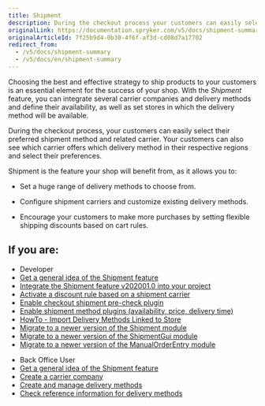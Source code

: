```yaml
---
title: Shipment
description: During the checkout process your customers can easily select their preferred shipment method and related carrier.
originalLink: https://documentation.spryker.com/v5/docs/shipment-summary
originalArticleId: 7f25b9d4-0b30-4f6f-af3d-cd08d7a17702
redirect_from:
  - /v5/docs/shipment-summary
  - /v5/docs/en/shipment-summary
---
```


Choosing the best and effective strategy to ship products to your customers is an essential element for the success of your shop. With the *Shipment* feature, you can integrate several carrier companies and delivery methods and define their availability, as well as set  stores in which the delivery method will be available.

During the checkout process, your customers can easily select their preferred shipment method and related carrier. Your customers can also see which carrier offers which delivery method in their respective regions and select their preferences. 

Shipment is the feature your shop will benefit from, as it allows you to:

* Set a huge range of delivery methods to choose from.

* Configure shipment carriers and customize existing delivery methods.

* Encourage your customers to make more purchases by setting flexible shipping discounts based on cart rules.

## If you are:

<div class="mr-container">
    <div class="mr-list-container">
        <!-- col1 -->
        <div class="mr-col">
            <ul class="mr-list mr-list-green">
                <li class="mr-title">Developer</li>
                <li><a href="https://documentation.spryker.com/docs/en/shipment-overview" class="mr-link">Get a general idea of the Shipment feature</a></li>
                <li><a href="https://documentation.spryker.com/docs/en/shipment-feature-integration" class="mr-link">Integrate the Shipment feature v202001.0 into your project</a></li>
                <li><a href="https://documentation.spryker.com/docs/en/ht-activate-a-discount-rule-based-on-a-shipment-carrier#activate-a-discount-rule-based-on-a-shipment-carrier" class="mr-link">Activate a discount rule based on a shipment carrier</a></li>
                <li><a href="https://documentation.spryker.com/docs/en/ht-activate-a-discount-rule-based-on-a-shipment-carrier#checkout-shipment-pre-check-plugin" class="mr-link">Enable checkout shipment pre-check plugin</a></li>
                <li><a href="https://documentation.spryker.com/docs/en/shipment-method-plugins" class="mr-link">Enable shipment method plugins (availability, price, delivery time)</a></li>
                <li><a href="https://documentation.spryker.com/docs/en/ht-import-delivery-methods-linked-to-store" class="mr-link">HowTo - Import Delivery Methods Linked to Store</a></li>
                <li><a href="https://documentation.spryker.com/docs/en/mg-shipment#upgrading-from-version-7---to-8-0-0" class="mr-link">Migrate to a newer version of the Shipment module</a></li>
                <li><a href="https://documentation.spryker.com/docs/en/mg-shipment-gui#upgrading-from-version-1---to-version-2-0-0" class="mr-link">Migrate to a newer version of the ShipmentGui module</a></li>
                <li><a href="https://documentation.spryker.com/docs/en/mg-manual-order-entry-gui#upgrading-from-version-0-8---to-version-0-9-0" class="mr-link">Migrate to a newer version of the ManualOrderEntry module</a></li>
               </ul>
        </div>
        <!-- col2 -->
        <div class="mr-col">
            <ul class="mr-list mr-list-blue">
                <li class="mr-title"> Back Office User</li>
               <li><a href="https://documentation.spryker.com/docs/en/shipment-overview" class="mr-link">Get a general idea of the Shipment feature</a></li>
                <li><a href="https://documentation.spryker.com/docs/en/creating-a-carrier-company" class="mr-link">Create a carrier company</a></li>
                <li><a href="https://documentation.spryker.com/docs/en/creating-and-managing-shipment-methods" class="mr-link">Create and manage delivery methods</a></li>
                <li><a href="https://documentation.spryker.com/docs/en/delivery-methods-reference-information" class="mr-link">Check reference information for delivery methods</a></li>
            </ul>
        </div>
    </div>
</div>
